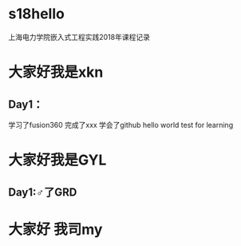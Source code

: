 # s18hello
上海电力学院嵌入式工程实践2018年课程记录
# 大家好我是xkn
## Day1：
学习了fusion360
完成了xxx
学会了github
hello world test for learning

# 大家好我是GYL
## Day1:♂了GRD
# 大家好 我司my
